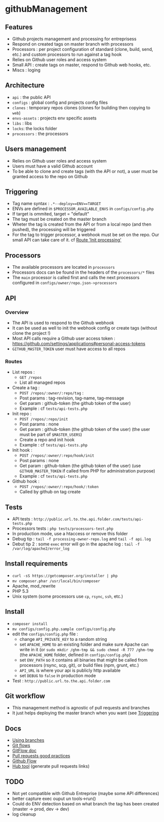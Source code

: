 githubManagement
================



Features
--------
- Github projects management and processing for entreprisess
- Respond on created tags on master branch with processors
- Processors : per project configuration of standard (clone, build, send, etc.) and custom processors to run against a tag hook
- Relies on Github user roles and access system
- Small API : create tags on master, respond to Github web hooks, etc.
- Miscs : loging

Architecture
------------
- `api` : the public API
- `configs` : global config and projects config files
- `clones` : temporary repos clones (clones for building then copying to `web`)
- `envs-assets` : projects env specific assets
- `libs` : libs
- `locks`: the locks folder
- `processors` : the processors

Users management
----------------
- Relies on Github user roles and access system
- Users must have a valid Github account
- To be able to clone and create tags (with the API or not), a user must be granted access to the repo on Github

Triggering
----------
- Tag name syntax : `.*--deploy==ENV==TARGET`
- ENVs are defined in `$PROCESSOR_AVAILABLE_ENVS` in `configs/config.php`
- If target is ommited, target = "default"
- The tag must be created on the master branch
- Wheter the tag is created from the API or from a local repo (and then pushed), the processing will be triggered
- For the tag to trigger processor, a webhook must be set on the repo. Our small API can take care of it. cf [Route 'Init processing'](#routes)

Processors
----------
- The available processors are located in `processors`
- Processors docs can be found in the headers of the `processors/*` files
- The `main` processor is called first and calls the next processors configured in `configs/owner/repo.json->processors`

API
---
### Overview
- The API is used to respond to the Github webhook
- It can be used as well to init the webhook config or create tags (without clone the project !)
- Most API calls require a Github user access token : https://github.com/settings/applications#personal-access-tokens
- `GITHUB_MASTER_TOKEN` user must have access to all repos

### Routes
- List repos : 
	- `GET /repos`
	- List all managed repos
- Create a tag :
	- `POST /repos/:owner/:repo/tag` :
	- Post params : tag-revision, tag-name, tag-message
	- Get param : github-token (the github token of the user)
	- Example : cf `tests/api-tests.php`
- Init repo : 
	- `POST /repos/:repo/init`
	- Post params : none
	- Get param : github-token (the github token of the user) (the user must be part of `$MASTER_USERS`)
	- Create a repo and init hook
	- Example : cf `tests/api-tests.php`
- Init hook : 
	- `POST /repos/:owner/:repo/hook/init`
	- Post params : none
	- Get param : github-token (the github token of the user) (use `GITHUB_MASTER_TOKEN` if called from PHP for administration purpose)
	- Example : cf `tests/api-tests.php`
- Github hook : 
	- `POST /repos/:owner/:repo/hook/:token`
	- Called by github on tag create

Tests
-----
- API tests : `http://public.url.to.the.api.folder.com/tests/api-tests.php`
- Processors tests : `php tests/processors-test.php`
- In production mode, use a htaccess or remove this folder
- Debug tip : `tail -f processing-owner-repo.log` and `tail -f api.log` 
- Debut tip 2 : some `exec` error will go in the apache log : `tail -f /var/log/apache2/error_log`

Install requirements
--------------------
- `curl -sS https://getcomposer.org/installer | php`
- `mv composer.phar /usr/local/bin/composer`
- Apache, mod_rewrite
- PHP 5.3
- Unix system (some processors use `cp`, `rsync`, `ssh`, etc.)

Install
-------
- `composer install`
- `mv configs/config.php.sample configs/config.php`
- edit the `configs/config.php` file :
	- change `API_PRIVATE_KEY` to a random string
	- set `APACHE_HOME` to an existing folder and make sure Apache can write in it (or `sudo mkdir /ghm-tmp && sudo chmod -R 777 /ghm-tmp` (the `APACHE_HOME` folder, defined in `configs/config.php`)
	- set `ENV_PATH` so it contains all binaries that might be called from processors (rsync, scp, git), or build files (npm, grunt, etc.)
	- `API_URL` is where your api is publicly http available
	- set `DEBUG` to `false` in production mode
- Test : `http://public.url.to.the.api.folder.com`

Git workflow
------------
- This management method is agnostic of pull requests and branches
- It just helps deploying the master branch when you want (see [Triggering](#triggering)

Docs
----
- [Using branches](https://www.atlassian.com/git/tutorials/using-branches/git-branch)
- [Git flows](https://www.atlassian.com/git/tutorials/comparing-workflows)
- [GitFlow doc](http://nvie.com/posts/a-successful-git-branching-model/)
- [Pull requests good practices](http://codeinthehole.com/writing/pull-requests-and-other-good-practices-for-teams-using-github/)
- [Github Flow](https://guides.github.com/introduction/flow/index.html)
- [Hub tool](https://hub.github.com) (generate pull requests links)

TODO
----
- Not yet compatible with Github Entreprise (maybe some API differences)
- better capture exec ouput un tools->run()
- Could do ENV detection based on what branch the tag has been created (master -> prod, dev -> dev)
- log cleanup